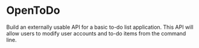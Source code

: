 # OpenToDo

Build an externally usable API for a basic to-do list application. This API will allow users to modify user accounts and to-do items from the command line.
